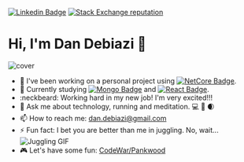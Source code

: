 [![Linkedin Badge](https://img.shields.io/badge/-dandebiazi-blue?v1?message=dandebiazi&style=flat-square&logo=Linkedin&logoColor=white&link=https://www.linkedin.com/in/dandebiazi/)](https://www.linkedin.com/in/dandebiazi/)
[![Stack Exchange reputation](https://img.shields.io/stackexchange/stackoverflow/r/5423852?color=orange&amp;label=stackoverflow%20pankwood)](https://stackoverflow.com/users/5423852/pankwood/)

# Hi, I'm Dan Debiazi :wave:

![cover](https://i.ibb.co/y0ZnWVW/template.jpg)

- 🔭 I've been working on a personal project using [![NetCore Badge](https://img.shields.io/badge/-WebAPI%20Core%203.1-purple?logo=.NET&style=plastic&link=https://docs.microsoft.com/en-us/aspnet/core/tutorials/first-web-api?view=aspnetcore-3.1&tabs=visual-studio)](https://docs.microsoft.com/en-us/aspnet/core/tutorials/first-web-api?view=aspnetcore-3.1&tabs=visual-studio). 
- 🌱 Currently studying [![Mongo Badge](https://img.shields.io/badge/-MongoDB-black?logo=MongoDB&style=plastic&link=https://www.mongodb.com/)](https://www.mongodb.com/) and [![React Badge](https://img.shields.io/badge/-React-blue?logo=React&style=plastic&link=https://reactjs.org/)](https://reactjs.org/).  
- :neckbeard: Working hard in my new job! I'm very excited!!!
- 💬 Ask me about technology, running and meditation. :computer: :running: :waxing_crescent_moon:
- 📫 How to reach me: dan.debiazi@gmail.com
- ⚡ Fun fact: I bet you are better than me in juggling. No, wait... ![Juggling GIF](https://i.ibb.co/Pxf3rk2/ezgif-com-gif-to-webp.gif)
- :video_game: Let's have some fun: [CodeWar/Pankwood](https://www.codewars.com/users/Pankwood)
